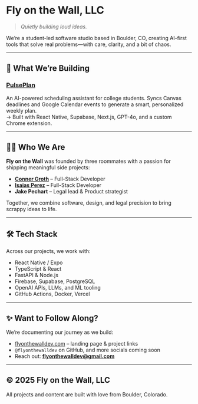 # Fly on the Wall, LLC

> *Quietly building loud ideas.*

We’re a student-led software studio based in Boulder, CO, creating AI-first tools that solve real problems—with care, clarity, and a bit of chaos.

---

## 🚀 What We’re Building

### [PulsePlan](https://github.com/flyonthewalldev/PulsePlan)
An AI-powered scheduling assistant for college students. Syncs Canvas deadlines and Google Calendar events to generate a smart, personalized weekly plan.  
→ Built with React Native, Supabase, Next.js, GPT-4o, and a custom Chrome extension.

---

## 👨‍💻 Who We Are

**Fly on the Wall** was founded by three roommates with a passion for shipping meaningful side projects:

- **[Conner Groth](https://github.com/connergroth)** – Full-Stack Developer  
- **[Isaias Perez](https://github.com/IP-04)** – Full-Stack Developer  
- **Jake Pechart** – Legal lead & Product strategist

Together, we combine software, design, and legal precision to bring scrappy ideas to life.

---

## 🛠️ Tech Stack
Across our projects, we work with:
- React Native / Expo  
- TypeScript & React  
- FastAPI & Node.js  
- Firebase, Supabase, PostgreSQL  
- OpenAI APIs, LLMs, and ML tooling  
- GitHub Actions, Docker, Vercel

---

## ✨ Want to Follow Along?

We’re documenting our journey as we build:
- [flyonthewalldev.com](https://flyonthewalldev.com) – landing page & project links  
- `@flyonthewalldev` on GitHub, and more socials coming soon  
- Reach out: **flyonthewalldev@gmail.com**

---

## © 2025 Fly on the Wall, LLC

All projects and content are built with love from Boulder, Colorado.
